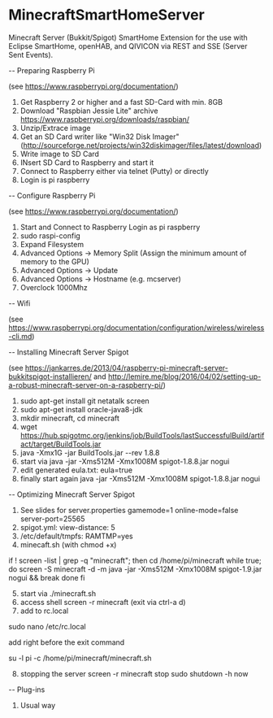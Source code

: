 # MinecraftSmartHomeServer
Minecraft Server (Bukkit/Spigot) SmartHome Extension for the use with Eclipse SmartHome, openHAB, and QIVICON via REST and SSE (Server Sent Events).

-- Preparing Raspberry Pi

(see https://www.raspberrypi.org/documentation/)

1. Get Raspberry 2 or higher and a fast SD-Card with min. 8GB
2. Download "Raspbian Jessie Lite" archive https://www.raspberrypi.org/downloads/raspbian/
3. Unzip/Extrace image
4. Get an SD Card writer like "Win32 Disk Imager" (http://sourceforge.net/projects/win32diskimager/files/latest/download)
5. Write image to SD Card
6. INsert SD Card to Raspberry and start it
7. Connect to Raspberry either via telnet (Putty) or directly
8. Login is pi raspberry

-- Configure Raspberry Pi

(see https://www.raspberrypi.org/documentation/)

1. Start and Connect to Raspberry Login as pi raspberry
2. sudo raspi-config
3. Expand Filesystem
4. Advanced Options -> Memory Split (Assign the minimum amount of memory to the GPU)
4. Advanced Options -> Update
5. Advanced Options -> Hostname (e.g. mcserver)
6. Overclock 1000Mhz

-- Wifi

(see https://www.raspberrypi.org/documentation/configuration/wireless/wireless-cli.md)

-- Installing Minecraft Server Spigot

(see https://jankarres.de/2013/04/raspberry-pi-minecraft-server-bukkitspigot-installieren/ and http://lemire.me/blog/2016/04/02/setting-up-a-robust-minecraft-server-on-a-raspberry-pi/)

1. sudo apt-get install git netatalk screen
2. sudo apt-get install oracle-java8-jdk
3. mkdir minecraft, cd minecraft
4. wget https://hub.spigotmc.org/jenkins/job/BuildTools/lastSuccessfulBuild/artifact/target/BuildTools.jar
5. java -Xmx1G -jar BuildTools.jar --rev 1.8.8
6. start via java -jar -Xms512M -Xmx1008M spigot-1.8.8.jar nogui
7. edit generated eula.txt: eula=true
8. finally start again java -jar -Xms512M -Xmx1008M spigot-1.8.8.jar nogui

-- Optimizing Minecraft Server Spigot

1. See slides for server.properties
   gamemode=1
   online-mode=false
   server-port=25565
2. spigot.yml: view-distance: 5
3. /etc/default/tmpfs: RAMTMP=yes   
4. minecaft.sh (with chmod +x)
   
if ! screen -list | grep -q "minecraft"; then
  cd /home/pi/minecraft
  while true; do
    screen -S minecraft -d -m java -jar  -Xms512M -Xmx1008M spigot-1.9.jar nogui  && break
  done
fi

5. start via ./minecraft.sh
6. access shell screen -r minecraft (exit via ctrl-a d)
7. add to rc.local

sudo nano /etc/rc.local

add right before the exit command

su -l pi -c /home/pi/minecraft/minecraft.sh

8. stopping the server
screen -r minecraft
stop
sudo shutdown -h now

-- Plug-ins
1. Usual way





